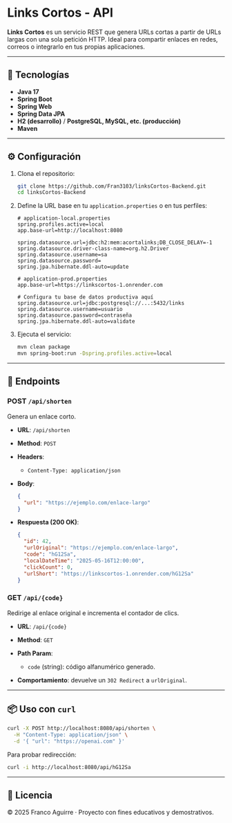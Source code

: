 # Links Cortos - API

**Links Cortos** es un servicio REST que genera URLs cortas a partir de URLs largas con una sola petición HTTP. Ideal para compartir enlaces en redes, correos o integrarlo en tus propias aplicaciones.

---

## 🔧 Tecnologías

* **Java 17**
* **Spring Boot**
* **Spring Web**
* **Spring Data JPA**
* **H2 (desarrollo)** / **PostgreSQL, MySQL, etc. (producción)**
* **Maven**

---

## ⚙️ Configuración

1. Clona el repositorio:

   ```bash
   git clone https://github.com/Fran3103/linksCortos-Backend.git
   cd linksCortos-Backend
   ```

2. Define la URL base en tu `application.properties` o en tus perfiles:

   ```properties
   # application-local.properties
   spring.profiles.active=local
   app.base-url=http://localhost:8080

   spring.datasource.url=jdbc:h2:mem:acortalinks;DB_CLOSE_DELAY=-1
   spring.datasource.driver-class-name=org.h2.Driver
   spring.datasource.username=sa
   spring.datasource.password=
   spring.jpa.hibernate.ddl-auto=update
   ```

   ```properties
   # application-prod.properties
   app.base-url=https://linkscortos-1.onrender.com

   # Configura tu base de datos productiva aquí
   spring.datasource.url=jdbc:postgresql://...:5432/links
   spring.datasource.username=usuario
   spring.datasource.password=contraseña
   spring.jpa.hibernate.ddl-auto=validate
   ```

3. Ejecuta el servicio:

   ```bash
   mvn clean package
   mvn spring-boot:run -Dspring.profiles.active=local
   ```

---

## 🚀 Endpoints

### POST `/api/shorten`

Genera un enlace corto.

* **URL**: `/api/shorten`

* **Method**: `POST`

* **Headers**:

  * `Content-Type: application/json`

* **Body**:

  ```json
  {
    "url": "https://ejemplo.com/enlace-largo"
  }
  ```

* **Respuesta (200 OK)**:

  ```json
  {
    "id": 42,
    "urlOriginal": "https://ejemplo.com/enlace-largo",
    "code": "hG12Sa",
    "localDateTime": "2025-05-16T12:00:00",
    "clickCount": 0,
    "urlShort": "https://linkscortos-1.onrender.com/hG12Sa"
  }
  ```

### GET `/api/{code}`

Redirige al enlace original e incrementa el contador de clics.

* **URL**: `/api/{code}`

* **Method**: `GET`

* **Path Param**:

  * `code` (string): código alfanumérico generado.

* **Comportamiento**: devuelve un `302 Redirect` a `urlOriginal`.

---

## 📦 Uso con `curl`

```bash
curl -X POST http://localhost:8080/api/shorten \
  -H "Content-Type: application/json" \
  -d '{ "url": "https://openai.com" }'
```

Para probar redirección:

```bash
curl -i http://localhost:8080/api/hG12Sa
```

---

## 📄 Licencia

© 2025 Franco Aguirre · Proyecto con fines educativos y demostrativos.
